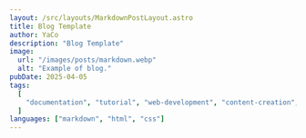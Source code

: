 ```yaml
---
layout: /src/layouts/MarkdownPostLayout.astro
title: Blog Template
author: YaCo
description: "Blog Template"
image:
  url: "/images/posts/markdown.webp"
  alt: "Example of blog."
pubDate: 2025-04-05
tags:
  [
    "documentation", "tutorial", "web-development", "content-creation", "writing"
  ]
languages: ["markdown", "html", "css"]
---
```

